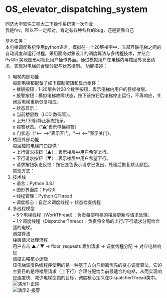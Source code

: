 # OS_elevator_dispatching_system
同济大学软件工程大二下操作系统第一次作业  
我是fvv，所以不一定都对，肯定有各种各样的bug，还是要靠自己  
  
基本任务：  
本电梯调度系统使用python语言，模拟在一个20层楼宇中，五部互联电梯之间的自动调度和运行过程。采用面向对象设计的调度算法与多线程技术，并结合 PyQt5 实现图形可视化用户操作界面。通过模拟用户在电梯内与楼层外发出请求，实现对电梯的合理分配与状态控制。
功能描述：  
1. 电梯内部功能  
每部电梯都配备了如下控制按钮和显示组件：  
•	楼层按钮：1-20层共计20个数字按钮，表示电梯内用户的目标楼层。  
•	报警按钮：模拟电梯故障状态，按下该按钮后电梯停止运行，不再响应，关闭后电梯重新恢复相应。  
•	状态显示：  
o	当前楼层数（LCD 数码管）。  
o	上升/下降/静止状态指示。  
o	报警状态。（“⚠”表示电梯报警）  
o	门状态（“<-- -->”表示开门，“--> <--”表示关门）。  
2. 楼层外部功能  
每层楼的电梯门口提供：  
•	上行请求按钮（▲）：表示楼层中用户希望上行。  
•	下行请求按钮（▼）：表示楼层中用户希望下行。  
•	请求按钮状态反馈：按钮变色表示请求已发出，处理后恢复默认颜色。  
实现方式：  
1. 技术栈  
•	语言：Python 3.8.1  
•	图形界面库：PyQt5  
•	线程管理：Python QThread  
•	调度核心：自定义调度线程 + 状态检查线程  
2. 多线程模型  
•	5个电梯线程（WorkThread）：负责每部电梯的楼层更新与请求处理。  
•	1个调度线程（DispatcherThread）：负责将全局的上行/下行请求分配给合适的电梯。  
调度算法  
楼层请求处理流程  
用户点击 ▲ / ▼ → floor_requests 添加请求 → 调度线程分配 → 对应电梯响应  
调度策略核心逻辑  
该电梯调度系统程序使用的是一种基于方向与距离优先的贪心调度算法，它的主要目的是将楼层请求（上下行）合理分配给当前最适合的电梯，从而实现响应速度快、减少电梯空跑的目标，调度核心定义在DispatcherThread类中。  
![演示1-正常·](https://github.com/user-attachments/assets/8f5a2c5b-9c96-483c-a32d-d9f75590e3ca)  
![演示2-报警](https://github.com/user-attachments/assets/f9097977-1e23-4f55-bd45-36326e723ed8)  

